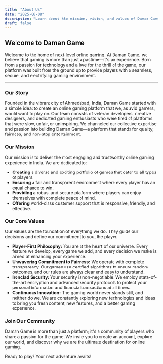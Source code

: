```yaml
---
title: "About Us"
date: "2025-06-08"
description: "Learn about the mission, vision, and values of Daman Game. Discover the team behind our platform and our commitment to providing a fair, secure, and thrilling gaming experience."
draft: false
---
```


## Welcome to Daman Game

Welcome to the home of next-level online gaming. At Daman Game, we believe that gaming is more than just a pastime—it's an experience. Born from a passion for technology and a love for the thrill of the game, our platform was built from the ground up to provide players with a seamless, secure, and electrifying gaming environment.

---

### Our Story

Founded in the vibrant city of Ahmedabad, India, Daman Game started with a simple idea: to create an online gaming platform that we, as avid gamers, would want to play on. Our team consists of veteran developers, creative designers, and dedicated gaming enthusiasts who were tired of platforms that were slow, unfair, or uninspiring. We channeled our collective expertise and passion into building Daman Game—a platform that stands for quality, fairness, and non-stop entertainment.

### Our Mission

Our mission is to deliver the most engaging and trustworthy online gaming experience in India. We are dedicated to:

* **Creating** a diverse and exciting portfolio of games that cater to all types of players.
* **Ensuring** a fair and transparent environment where every player has an equal chance to win.
* **Providing** a robust and secure platform where players can enjoy themselves with complete peace of mind.
* **Offering** world-class customer support that is responsive, friendly, and effective.

### Our Core Values

Our values are the foundation of everything we do. They guide our decisions and define our commitment to you, the player.

* **Player-First Philosophy:** You are at the heart of our universe. Every feature we develop, every game we add, and every decision we make is aimed at enhancing your experience.
* **Unwavering Commitment to Fairness:** We operate with complete transparency. Our games use certified algorithms to ensure random outcomes, and our rules are always clear and easy to understand.
* **Ironclad Security:** Your security is non-negotiable. We employ state-of-the-art encryption and advanced security protocols to protect your personal information and financial transactions at all times.
* **Continuous Innovation:** The gaming world never stands still, and neither do we. We are constantly exploring new technologies and ideas to bring you fresh content, new features, and a better gaming experience.

### Join Our Community

Daman Game is more than just a platform; it's a community of players who share a passion for the game. We invite you to create an account, explore our world, and discover why we are the ultimate destination for online gaming.

Ready to play? Your next adventure awaits!